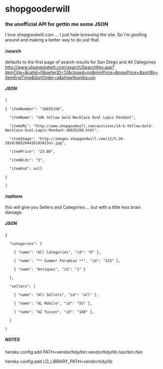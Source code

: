 # shopgooderwill

### the unofficial API for gettin me some JSON

I love shopgoodwill.com ... I just hate browsing the site. So I'm goofing around and making a better way to do just that.

#### /search

defaults to the first page of search results for San Diego and All Categories
http://www.shopgoodwill.com/search/SearchKey.asp?itemTitle=&catid=0&sellerID=12&closed=no&minPrice=&maxPrice=&sortBy=itemEndTime&SortOrder=a&showthumbs=on

##### JSON

    [
    
    { "itemNumber": "16655158",
    
      "itemName": "14k Yellow Gold Necklace Oval Lapiz Pendant",
    
      "itemURL": "http://www.shopgoodwill.com/auctions/14-k-Yellow-Gold-Necklace-Oval-Lapiz-Pendant-16655158.html",
    
      "itemImage": "http://images.shopgoodwill.com/12/5-26-2014/885204426103423ns.jpg",
    
      "itemPrice": "23.00",
    
      "itemBids": "3",
    
      "itemEnd": null
    
    }
    
    ]

#### /options

this will give you Sellers and Categories ... but with a little less brain damage.

##### JSON

    {
    
      "categories": [
    
        { "name": "All Categories", "id": "0" },
    
        { "name": "** Summer Paradise **", "id": "133" },
    
        { "name": "Antiques", "id": "1" }
    
      ],
    
      "sellers": [
    
        { "name": "All Sellers", "id": "all" },
    
        { "name": "AL Mobile", "id": "53" },
    
        { "name": "AZ Tucson", "id": "148" },
    
      ]
    
    }

##### NOTES

heroku config:add PATH=vendor/tidy/bin:vendor/tidy/lib:/usr/bin:/bin

heroku config:add LD_LIBRARY_PATH=vendor/tidy/lib
